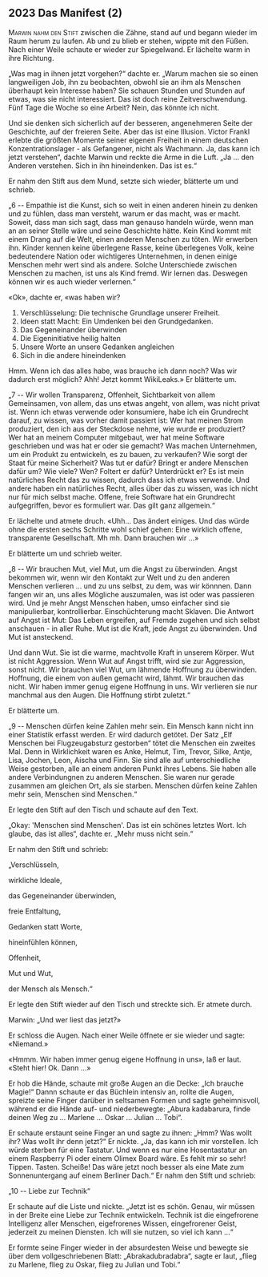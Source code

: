 ## **2023** Das Manifest (2)

<span style="font-variant:small-caps;">Marwin nahm den Stift</span> zwischen die Zähne, stand auf und begann wieder im Raum herum zu laufen.
Ab und zu blieb er stehen, wippte mit den Füßen.
Nach einer Weile schaute er wieder zur Spiegelwand.
Er lächelte warm in ihre Richtung.

„Was mag in ihnen jetzt vorgehen?“ dachte er.
„Warum machen sie so einen langweiligen Job, ihn zu beobachten, obwohl sie an ihm als Menschen überhaupt kein Interesse haben?
Sie schauen Stunden und Stunden auf etwas, was sie nicht interessiert.
Das ist doch reine Zeitverschwendung.
Fünf Tage die Woche so eine Arbeit?
Nein, das könnte ich nicht.

Und sie denken sich sicherlich auf der besseren, angenehmeren Seite der Geschichte, auf der freieren Seite.
Aber das ist eine Illusion.
Victor Frankl erlebte die größten Momente seiner eigenen Freiheit in einem deutschen Konzentrationslager - als Gefangener, nicht als Wachmann.
Ja, das kann ich jetzt verstehen“, dachte Marwin und reckte die Arme in die Luft.
„Ja ... den Anderen verstehen.
Sich in ihn hineindenken.
Das ist es.“

Er nahm den Stift aus dem Mund, setzte sich wieder, blätterte um und schrieb.

„6 -- Empathie ist die Kunst, sich so weit in einen anderen hinein zu denken und zu fühlen, dass man versteht, warum er das macht, was er macht.
Soweit, dass man sich sagt, dass man genauso handeln würde, wenn man an an seiner Stelle wäre und seine Geschichte hätte.
Kein Kind kommt mit einem Drang auf die Welt, einen anderen Menschen zu töten.
Wir erwerben ihn.
Kinder kennen keine überlegene Rasse, keine überlegenes Volk, keine bedeutendere Nation oder wichtigeres Unternehmen, in denen einige Menschen mehr wert sind als andere.
Solche Unterschiede zwischen Menschen zu machen, ist uns als Kind fremd.
Wir lernen das.
Deswegen können wir es auch wieder verlernen.“

«Ok», dachte er, «was haben wir?
1. Verschlüsselung: Die technische Grundlage unserer Freiheit.
2. Ideen statt Macht: Ein Umdenken bei den Grundgedanken.
3. Das Gegeneinander überwinden
4. Die Eigeninitiative heilig halten
5. Unsere Worte an unsere Gedanken angleichen
6. Sich in die andere hineindenken

Hmm.
Wenn ich das alles habe, was brauche ich dann noch?
Was wir dadurch erst möglich?
Ahh!
Jetzt kommt WikiLeaks.»
Er blätterte um.

„7 -- Wir wollen Transparenz, Offenheit, Sichtbarkeit von allem Gemeinsamen, von allem, das uns etwas angeht, von allem, was nicht privat ist.
Wenn ich etwas verwende oder konsumiere, habe ich ein Grundrecht darauf, zu wissen, was vorher damit passiert ist:
Wer hat meinen Strom produziert, den ich aus der Steckdose nehme, wie wurde er produziert?
Wer hat an meinem Computer mitgebaut, wer hat meine Software geschrieben und was hat er oder sie gemacht?
Was machen Unternehmen, um ein Produkt zu entwickeln, es zu bauen, zu verkaufen?
Wie sorgt der Staat für meine Sicherheit?
Was tut er dafür?
Bringt er andere Menschen dafür um?
Wie viele? Wen?
Foltert er dafür?
Unterdrückt er?
Es ist mein natürliches Recht das zu wissen, dadurch dass ich etwas verwende.
Und andere haben ein natürliches Recht, alles über das zu wissen, was ich nicht nur für mich selbst mache.
Offene, freie Software hat ein Grundrecht aufgegriffen, bevor es formuliert war.
Das gilt ganz allgemein.“

Er lächelte und atmete druch.
«Uhh... Das ändert einiges.
Und das würde ohne die ersten sechs Schritte wohl schief gehen:
Eine wirklich offene, transparente Gesellschaft.
Mh mh.
Dann brauchen wir ...»

Er blätterte um und schrieb weiter.

„8 -- Wir brauchen Mut, viel Mut, um die Angst zu überwinden.
Angst bekommen wir, wenn wir den Kontakt zur Welt und zu den anderen Menschen verlieren ...
und zu uns selbst, zu dem, was wir könnnen.
Dann fangen wir an, uns alles Mögliche auszumalen, was ist oder was passieren wird.
Und je mehr Angst Menschen haben, umso einfacher sind sie manipulierbar, kontrollierbar.
Einschüchterung macht Sklaven.
Die Antwort auf Angst ist Mut: Das Leben ergreifen, auf Fremde zugehen und sich selbst anschauen - in aller Ruhe.
Mut ist die Kraft, jede Angst zu überwinden.
Und Mut ist ansteckend.

Und dann Wut.
Sie ist die warme, machtvolle Kraft in unserem Körper.
Wut ist nicht Aggression.
Wenn Wut auf Angst trifft, wird sie zur Aggression, sonst nicht.
Wir brauchen viel Wut, um lähmende Hoffnung zu überwinden.
Hoffnung, die einem von außen gemacht wird, lähmt.
Wir brauchen das nicht.
Wir haben immer genug eigene Hoffnung in uns.
Wir verlieren sie nur manchmal aus den Augen.
Die Hoffnung stirbt zuletzt.“

Er blätterte um.

„9 -- Menschen dürfen keine Zahlen mehr sein.
Ein Mensch kann nicht inn einer Statistik erfasst werden.
Er wird dadurch getötet.
Der Satz „Elf Menschen bei Flugzeugabsturz gestorben“ tötet die Menschen ein zweites Mal.
Denn in Wirklichkeit waren es Anke, Helmut, Tim, Trevor, Silke, Antje, Lisa, Jochen, Leon, Aischa und Finn.
Sie sind alle auf unterschiedliche Weise gestorben, alle an einem anderen Punkt ihres Lebens.
Sie haben alle andere Verbindungnen zu anderen Menschen. 
Sie waren nur gerade zusammen am gleichen Ort, als sie starben.
Menschen dürfen keine Zahlen mehr sein, Menschen sind Menschen.“

Er legte den Stift auf den Tisch und schaute auf den Text.

„Okay: 'Menschen sind Menschen'.
Das ist ein schönes letztes Wort.
Ich glaube, das ist alles“, dachte er.
„Mehr muss nicht sein.“

Er nahm den Stift und schrieb:

„Verschlüsseln,

wirkliche Ideale,

das Gegeneinander überwinden,

freie Entfaltung,

Gedanken statt Worte,

hineinfühlen können,

Offenheit,

Mut und Wut,

der Mensch als Mensch.“

Er legte den Stift wieder auf den Tisch und streckte sich.
Er atmete durch.

Marwin: „Und wer liest das jetzt?»

Er schloss die Augen.
Nach einer Weile öffnete er sie wieder und sagte: «Niemand.»

«Hmmm.
Wir haben immer genug eigene Hoffnung in uns», laß er laut.
«Steht hier!
Ok.
Dann ...»

Er hob die Hände, schaute mit große Augen an die Decke: „Ich brauche Magie!“
Dannn schaute er das Büchlein intensiv an, rollte die Augen, spreizte seine Finger darüber in seltsamen Formen und sagte geheimnisvoll, während er die Hände auf- und niederbewegte:
„Abura kadabarura, finde deinen Weg zu ... Marlene ... Oskar ... Julian ... Tobi“.

Er schaute erstaunt seine Finger an und sagte zu ihnen: „Hmm?
Was wollt ihr?
Was wollt ihr denn jetzt?“
Er nickte.
„Ja, das kann ich mir vorstellen.
Ich würde sterben für eine Tastatur.
Und wenn es nur eine Hosentastatur an einem Raspberry Pi oder einem Olimex Board wäre.
Es fehlt mir so sehr!
Tippen.
Tasten.
Scheiße!
Das wäre jetzt noch besser als eine Mate zum Sonnenuntergang auf einem Berliner Dach.“
Er nahm den Stift und schrieb:

„10 -- Liebe zur Technik“

Er schaute auf die Liste und nickte.
„Jetzt ist es schön.
Genau, wir müssen in der Breite eine Liebe zur Technik entwickeln.
Technik ist die eingefrorene Intelligenz aller Menschen, eigefrorenes Wissen, eingefrorener Geist, jederzeit zu meinen Diensten.
Ich will sie nutzen, so viel ich kann ...“

Er formte seine Finger wieder in der absurdesten Weise und bewegte sie über dem vollgeschriebenen Blatt: „Abrakadubradabra“, sagte er laut, „flieg zu Marlene, flieg zu Oskar, flieg zu Julian und Tobi.“
